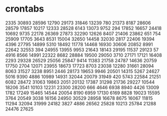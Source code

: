 # crontabs
2335
30893
28596
12790
29173
31846
13239
780
21373
8187
28606
28579
17857
10217
12333
28528
6143
13073
9752
294
17852
16657
24418
10692
9735
22178
26369
27873
32290
12626
8407
21406
23862
651
754
25909
17705
3643
8531
15004
32650
14458
32030
2817
22406
19394
4396
27795
14899
5310
18492
11778
14468
16930
30606
20852
8991
22642
32553
394
24955
13955
9953
21643
18143
29195
11537
29123
57
4916
8566
14991
22322
8682
28884
19500
29050
3710
27171
17121
16408
2293
29328
26529
25056
25847
9414
11383
21758
24787
14636
20759
17750
2704
12071
23955
18673
17723
8703
23038
12280
31661
28094
8063
31527
3238
8951
2446
28173
19653
9946
20501
14315
5267
24627
5016
9390
4886
10989
14931
32044
20079
31949
420
5743
22584
21251
6082
28472
31063
19863
2051
20132
17387
31298
21736
29227
10544
18206
3541
10103
12231
23300
28200
666
4646
6938
8940
4426
13009
1782
17249
15465
14544
20054
8190
6959
17130
6169
8828
19023
15595
3764
20549
3038
16156
24950
30529
28958
16678
8675
16067
11815
11294
32094
31999
24182
3827
4886
26562
25828
10213
25784
21288
24476
27625
